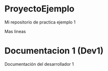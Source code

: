 # ProyectoEjemplo
Mi repositorio de practica ejemplo 1

Mas lineas

# Documentacion 1 (Dev1)
Documentación del desarrollador 1